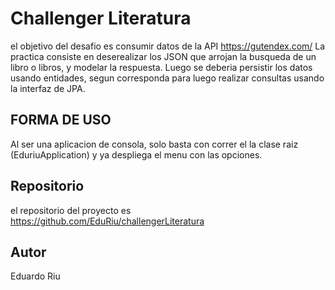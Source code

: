 
# Challenger Literatura

el objetivo del desafio es consumir datos de la API https://gutendex.com/
La practica consiste en deserealizar los JSON que arrojan la busqueda de un libro o libros, y modelar la respuesta.
Luego se deberia persistir los datos usando entidades, segun corresponda para luego realizar consultas usando la interfaz de JPA.




## FORMA DE USO
Al ser una aplicacion de  consola, solo basta con correr el la clase raiz (EduriuApplication) y ya despliega el menu con las opciones.
## Repositorio
el repositorio del proyecto es https://github.com/EduRiu/challengerLiteratura
## Autor
Eduardo Riu
